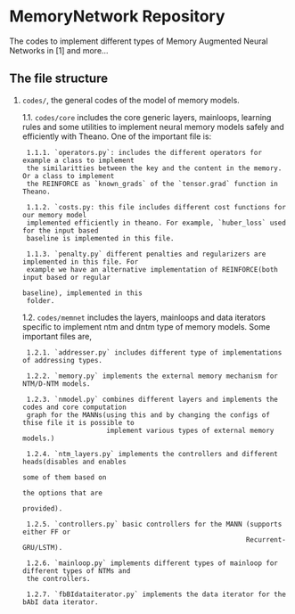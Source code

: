 # MemoryNetwork Repository
The codes to implement different types of Memory Augmented Neural Networks in [1] and more...

## The file structure
1. `codes/`, the general codes of the model of memory models.

    1.1. `codes/core` includes the core generic layers, mainloops, learning rules and some
    utilities to implement neural memory models safely and efficiently with Theano. One of the
    important file is:

        1.1.1. `operators.py`: includes the different operators for example a class to implement
        the similaritties between the key and the content in the memory. Or a class to implement
        the REINFORCE as `known_grads` of the `tensor.grad` function in Theano.

        1.1.2. `costs.py: this file includes different cost functions for our memory model
        implemented efficiently in theano. For example, `huber_loss` used for the input based
        baseline is implemented in this file.

        1.1.3. `penalty.py` different penalties and regularizers are implemented in this file. For
        example we have an alternative implementation of REINFORCE(both input based or regular
                                                                   baseline), implemented in this
        folder.

    1.2. `codes/memnet` includes the layers, mainloops and data iterators specific to implement ntm
    and dntm type of memory models. Some important files are,

        1.2.1. `addresser.py` includes different type of implementations of addressing types.
        
        1.2.2. `memory.py` implements the external memory mechanism for NTM/D-NTM models.

        1.2.3. `nmodel.py` combines different layers and implements the codes and core computation
        graph for the MANNs(using this and by changing the configs of thise file it is possible to
                            implement various types of external memory models.)

        1.2.4. `ntm_layers.py` implements the controllers and different heads(disables and enables
                                                                             some of them based on
                                                                             the options that are
                                                                             provided).

        1.2.5. `controllers.py` basic controllers for the MANN (supports either FF or
                                                               Recurrent-GRU/LSTM).

        1.2.6. `mainloop.py` implements different types of mainloop for different types of NTMs and
        the controllers.

        1.2.7. `fbBIdataiterator.py` implements the data iterator for the bAbI data iterator.

